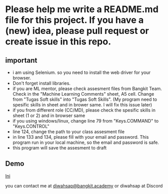 # Please help me write a README.md file for this project. If you have a (new) idea, please pull request or create issue in this repo.

## important
- i am using Selenium. so you need to install the web driver for your browser.
- Don't forget install libraries.
- if you are ML mentor, please check assesment files from Bangkit Team. Check in the "Machine Learning Comments" sheet, A5 cell. Change from "Tugas Soft skills" into "Tugas Soft Skills". (My program need to spesific skills in sheet and in brower same. I will fix this issue later)
- if you from different role (CC/MD), please check the spesific skills in sheet (1 or 2) and in browser same
- if you using windows/linux, change line 79 from "Keys.COMMAND" to "Keys.CONTROL"
- line 124, change the path to your class assesment file
- in line 133 and 134, please fill with your email and password. This program run in your local machine, so the email and password is safe.
- this program will save the assesment to draft

## Demo 
[Ini](https://youtu.be/zaWto1B92jg)

you can contact me at diwahsap@bangkit.academy or diwahsap at Discord
